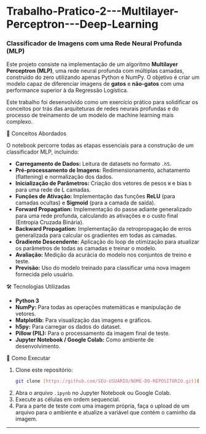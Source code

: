 # Trabalho-Pratico-2---Multilayer-Perceptron---Deep-Learning

### Classificador de Imagens com uma Rede Neural Profunda (MLP)

Este projeto consiste na implementação de um algoritmo **Multilayer Perceptron (MLP)**, uma rede neural profunda com múltiplas camadas, construído do zero utilizando apenas Python e NumPy. O objetivo é criar um modelo capaz de diferenciar imagens de **gatos** e **não-gatos** com uma performance superior à da Regressão Logística.

Este trabalho foi desenvolvido como um exercício prático para solidificar os conceitos por trás das arquiteturas de redes neurais profundas e do processo de treinamento de um modelo de machine learning mais complexo.

🧠 Conceitos Abordados

O notebook percorre todas as etapas essenciais para a construção de um classificador MLP, incluindo:

-   **Carregamento de Dados:** Leitura de datasets no formato `.h5`.
-   **Pré-processamento de Imagens:** Redimensionamento, achatamento (flattening) e normalização dos dados.
-   **Inicialização de Parâmetros:** Criação dos vetores de pesos `W` e bias `b` para uma rede de L camadas.
-   **Funções de Ativação:** Implementação das funções **ReLU** (para camadas ocultas) e **Sigmoid** (para a camada de saída).
-   **Forward Propagation:** Implementação do passe adiante generalizado para uma rede profunda, calculando as ativações e o custo final (Entropia Cruzada Binária).
-   **Backward Propagation:** Implementação da retropropagação de erros generalizada para calcular os gradientes em todas as camadas.
-   **Gradiente Descendente:** Aplicação do loop de otimização para atualizar os parâmetros de todas as camadas e treinar o modelo.
-   **Avaliação:** Medição da acurácia do modelo nos conjuntos de treino e teste.
-   **Previsão:** Uso do modelo treinado para classificar uma nova imagem fornecida pelo usuário.

🛠️ Tecnologias Utilizadas

-   **Python 3**
-   **NumPy:** Para todas as operações matemáticas e manipulação de vetores.
-   **Matplotlib:** Para visualização das imagens e gráficos.
-   **h5py:** Para carregar os dados do dataset.
-   **Pillow (PIL):** Para o processamento da imagem final de teste.
-   **Jupyter Notebook / Google Colab:** Como ambiente de desenvolvimento.

🚀 Como Executar

1.  Clone este repositório:
    ```bash
    git clone [https://github.com/SEU-USUARIO/NOME-DO-REPOSITORIO.git](https://github.com/SEU-USUARIO/NOME-DO-REPOSITORIO.git)
    ```
2.  Abra o arquivo `.ipynb` no Jupyter Notebook ou Google Colab.
3.  Execute as células em ordem sequencial.
4.  Para a parte de teste com uma imagem própria, faça o upload de um arquivo para o ambiente e atualize a variável que contém o caminho da imagem.

---

